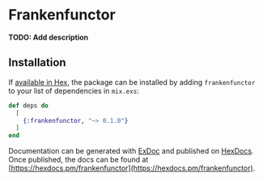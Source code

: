 # Frankenfunctor

**TODO: Add description**

## Installation

If [available in Hex](https://hex.pm/docs/publish), the package can be installed
by adding `frankenfunctor` to your list of dependencies in `mix.exs`:

```elixir
def deps do
  [
    {:frankenfunctor, "~> 0.1.0"}
  ]
end
```

Documentation can be generated with [ExDoc](https://github.com/elixir-lang/ex_doc)
and published on [HexDocs](https://hexdocs.pm). Once published, the docs can
be found at [https://hexdocs.pm/frankenfunctor](https://hexdocs.pm/frankenfunctor).

